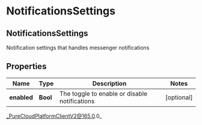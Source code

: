 # NotificationsSettings

## NotificationsSettings
Notification settings that handles messenger notifications

## Properties

|Name | Type | Description | Notes|
|------------ | ------------- | ------------- | -------------|
| **enabled** | **Bool** | The toggle to enable or disable notifications | [optional] |



_PureCloudPlatformClientV2@165.0.0_
